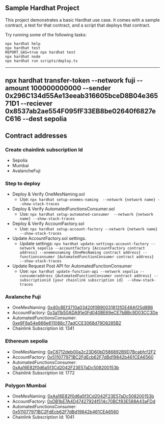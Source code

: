## Sample Hardhat Project

This project demonstrates a basic Hardhat use case. It comes with a sample contract, a test for that contract, and a script that deploys that contract.

Try running some of the following tasks:

```shell
npx hardhat help
npx hardhat test
REPORT_GAS=true npx hardhat test
npx hardhat node
npx hardhat run scripts/deploy.ts
```
---
npx hardhat transfer-token --network fuji --amount 100000000000 --sender 0x296C134d55Ae13eeab316605bceD8B04e36571D1 --reciever 0x8537ab2ae554F095fF33EB8be02640f6827eC616 --dest sepolia
---

## Contract addresses
### Create chainlink subscription Id
- Sepolia
- Mumbai
- AvalancheFuji
### Step to deploy
- Deploy & Verify OneMesNaming.sol
    - Use: ```npx hardhat setup-onemes-naming  --network {network name} --show-stack-traces ```
- Deploy & Verify AutomatedFunctionsConsumer.sol
    - Use: ```npx hardhat setup-automated-consumer  --network {network name} --show-stack-traces ```
- Deploy & Verify AccountFactory.sol
    - Use: ```npx hardhat setup-account-factory --network {network name} --show-stack-traces```
- Update AccountFactory.sol settings.
    - Update settings: ```npx hardhat update-settings-account-factory --network sepolia --accountfactory {AccountFactory contract address} --onemesnaming {OneMesNaming contract address} --functionconsumer {AutomatedFunctionConsumer contract address}  --show-stack-traces```
- Update Request Post API for AutomatedFunctionConsumer
    - Use: ```npx hardhat update-function-api --network sepolia --consumeraddress {AutomatedFunctionConsumer contract address} --subscriptionid {your chainlink subscription id}  --show-stack-traces ```

### Avalanche Fuji

- OneMesNaming: [0x40cBEf3710a03420f0B900318131DE48Af25d8B6]()
- AccountFactory: [0x3a11b50ADA91e0Fd040BE69eCE7bBBc9D03CC3De]()
- AutomatedFunctionsConsumer: [0xe9F8a54e866e611088c77adCCE3068d79D8285B2]()
- Chainlink Subscription Id: 1341


### Ethereum sepolia

- OneMesNaming: [0xC6712deb00a2c23D60bD586892B9D7Bcabfcf2F2]()
- AccountFactory: [0x511077971BC2FdEcb62F7dBd19842b461CEA6560]()
- AutomatedFunctionsConsumer: [0xAa16E82f0d6a5f3Cd2042F23E57aDc508200153b]()
- Chainlink Subscription Id: 1772

### Polygon Mumbai

- OneMesNaming: [0xAa16E82f0d6a5f3Cd2042F23E57aDc508200153b]()
- AccountFactory: [0xDB1bE7A4D47427924f514c70BCf83E588A43aFDd]()
- AutomatedFunctionsConsumer: [0x511077971BC2FdEcb62F7dBd19842b461CEA6560]()
- Chainlink Subscription Id: 1041

